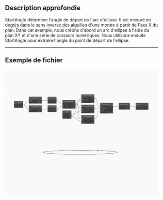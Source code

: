 ## Description approfondie
StartAngle détermine l'angle de départ de l'arc d'ellipse. Il est mesuré en degrés dans le sens inverse des aiguilles d'une montre à partir de l'axe X du plan. Dans cet exemple, nous créons d'abord un arc d'ellipse à l'aide du plan XY et d'une série de curseurs numériques. Nous utilisons ensuite StartAngle pour extraire l'angle du point de départ de l'ellipse.
___
## Exemple de fichier

![StartAngle](./Autodesk.DesignScript.Geometry.Arc.StartAngle_img.jpg)

